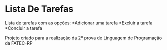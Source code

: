 # Lista De Tarefas

Lista de tarefas com as opções:
*Adicionar uma tarefa
*Excluir a tarefa
*Concluir a tarefa


Projeto criado para a realização da 2º prova de Linguagem de Programação da FATEC-RP
